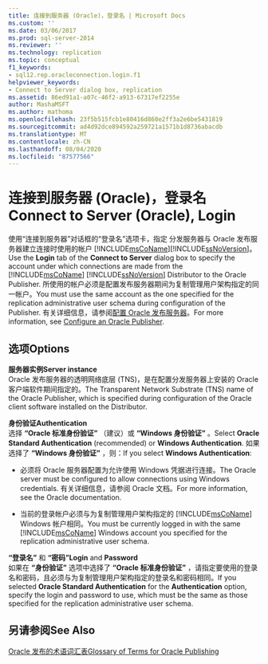 ```yaml
---
title: 连接到服务器 (Oracle)，登录名 | Microsoft Docs
ms.custom: ''
ms.date: 03/06/2017
ms.prod: sql-server-2014
ms.reviewer: ''
ms.technology: replication
ms.topic: conceptual
f1_keywords:
- sql12.rep.oracleconnection.login.f1
helpviewer_keywords:
- Connect to Server dialog box, replication
ms.assetid: 86ed91a1-a07c-46f2-a913-67317ef2255e
author: MashaMSFT
ms.author: mathoma
ms.openlocfilehash: 23f5b515fcb1e80416d860e2ff3a2e6be5431819
ms.sourcegitcommit: ad4d92dce894592a259721a1571b1d8736abacdb
ms.translationtype: MT
ms.contentlocale: zh-CN
ms.lasthandoff: 08/04/2020
ms.locfileid: "87577566"
---
```

# <a name="connect-to-server-oracle-login"></a><span data-ttu-id="69453-102">连接到服务器 (Oracle)，登录名</span><span class="sxs-lookup"><span data-stu-id="69453-102">Connect to Server (Oracle), Login</span></span>
  <span data-ttu-id="69453-103">使用“连接到服务器”对话框的“登录名”选项卡，指定   分发服务器与 Oracle 发布服务器建立连接时使用的帐户  [!INCLUDE[msCoName](../../includes/msconame-md.md)][!INCLUDE[ssNoVersion](../../includes/ssnoversion-md.md)]。</span><span class="sxs-lookup"><span data-stu-id="69453-103">Use the **Login** tab of the **Connect to Server** dialog box to specify the account under which connections are made from the [!INCLUDE[msCoName](../../includes/msconame-md.md)] [!INCLUDE[ssNoVersion](../../includes/ssnoversion-md.md)] Distributor to the Oracle Publisher.</span></span> <span data-ttu-id="69453-104">所使用的帐户必须是配置发布服务器期间为复制管理用户架构指定的同一帐户。</span><span class="sxs-lookup"><span data-stu-id="69453-104">You must use the same account as the one specified for the replication administrative user schema during configuration of the Publisher.</span></span> <span data-ttu-id="69453-105">有关详细信息，请参阅[配置 Oracle 发布服务器](non-sql/configure-an-oracle-publisher.md)。</span><span class="sxs-lookup"><span data-stu-id="69453-105">For more information, see [Configure an Oracle Publisher](non-sql/configure-an-oracle-publisher.md).</span></span>  
  
## <a name="options"></a><span data-ttu-id="69453-106">选项</span><span class="sxs-lookup"><span data-stu-id="69453-106">Options</span></span>  
 <span data-ttu-id="69453-107">**服务器实例**</span><span class="sxs-lookup"><span data-stu-id="69453-107">**Server instance**</span></span>  
 <span data-ttu-id="69453-108">Oracle 发布服务器的透明网络底层 (TNS)，是在配置分发服务器上安装的 Oracle 客户端软件期间指定的。</span><span class="sxs-lookup"><span data-stu-id="69453-108">The Transparent Network Substrate (TNS) name of the Oracle Publisher, which is specified during configuration of the Oracle client software installed on the Distributor.</span></span>  
  
 <span data-ttu-id="69453-109">**身份验证**</span><span class="sxs-lookup"><span data-stu-id="69453-109">**Authentication**</span></span>  
 <span data-ttu-id="69453-110">选择 **“Oracle 标准身份验证”** （建议）或 **“Windows 身份验证”** 。</span><span class="sxs-lookup"><span data-stu-id="69453-110">Select **Oracle Standard Authentication** (recommended) or **Windows Authentication**.</span></span> <span data-ttu-id="69453-111">如果选择了 **“Windows 身份验证”** ，则：</span><span class="sxs-lookup"><span data-stu-id="69453-111">If you select **Windows Authentication**:</span></span>  
  
-   <span data-ttu-id="69453-112">必须将 Oracle 服务器配置为允许使用 Windows 凭据进行连接。</span><span class="sxs-lookup"><span data-stu-id="69453-112">The Oracle server must be configured to allow connections using Windows credentials.</span></span> <span data-ttu-id="69453-113">有关详细信息，请参阅 Oracle 文档。</span><span class="sxs-lookup"><span data-stu-id="69453-113">For more information, see the Oracle documentation.</span></span>  
  
-   <span data-ttu-id="69453-114">当前的登录帐户必须与为复制管理用户架构指定的 [!INCLUDE[msCoName](../../includes/msconame-md.md)] Windows 帐户相同。</span><span class="sxs-lookup"><span data-stu-id="69453-114">You must be currently logged in with the same [!INCLUDE[msCoName](../../includes/msconame-md.md)] Windows account you specified for the replication administrative user schema.</span></span>  
  
 <span data-ttu-id="69453-115">**“登录名”** 和 **“密码”**</span><span class="sxs-lookup"><span data-stu-id="69453-115">**Login** and **Password**</span></span>  
 <span data-ttu-id="69453-116">如果在 **“身份验证”** 选项中选择了 **“Oracle 标准身份验证”** ，请指定要使用的登录名和密码，且必须与为复制管理用户架构指定的登录名和密码相同。</span><span class="sxs-lookup"><span data-stu-id="69453-116">If you selected **Oracle Standard Authentication** for the **Authentication** option, specify the login and password to use, which must be the same as those specified for the replication administrative user schema.</span></span>  
  
## <a name="see-also"></a><span data-ttu-id="69453-117">另请参阅</span><span class="sxs-lookup"><span data-stu-id="69453-117">See Also</span></span>  
 [<span data-ttu-id="69453-118">Oracle 发布的术语词汇表</span><span class="sxs-lookup"><span data-stu-id="69453-118">Glossary of Terms for Oracle Publishing</span></span>](non-sql/glossary-of-terms-for-oracle-publishing.md)  
  
  
